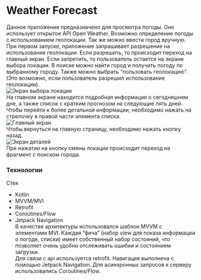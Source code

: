 # Weather Forecast
Данное приложение предназначено для просмотра погоды. Оно использует открытое API Open Weather. Возможно определение погоды с использованием геолокации. Так же можно ввести город вручную.    
При первом запуске, приложение запрашивает разрешение на использование геолокации. Если разрешить, то происходит переход на главный экран. Если запретить, то пользователь остается на экране выбора локации. В поиске можно найти город и получить погоду по выбранному городу. Также можно выбрать “пользовать геолокацию”. (Это возможно, если пользователь разрешил использование геолокации).    
![Экран выбора локации](https://user-images.githubusercontent.com/71686887/132748384-27c5f1c0-c3df-47f3-b7ad-6f8415ed0602.jpg)   
На главном экране находится подробная информация о сегодняшнем дне, а также список с кратким прогнозом на следующие пять дней. Чтобы перейти к более детальной информации, необходимо нажать на стрелочку в правой части элемента списка.     
![Главный экран](https://yadi.sk/i/-SppaT5caxHS8w)    
Чтобы вернуться на главную страницу, необходимо нажать кнопку назад.     
![Экран деталей](https://yadi.sk/i/eJSPZMgnLwAlEQ)        
При нажатии на кнопку смены локации происходит переход на фрагмент с поиском города.
### Технологии    
Стек    
- Kotlin
- MVVM/MVI
- Retrofit
- Coroutines/Flow
- Jetpack Navigation    
В качестве архитектуры использовался шаблон MVVM с элементами MVI. Каждая “фича” (набор view для показа информации о погоде, списки) имеет собственный набор состояний, что позволяет очень удобно отслеживать ошибки и состоянием загрузки.    
Для связи с api используется retrofit. Навигация выполнена с помощью Jetpack Navigation. Для асинхронных запросов к серверу использовались Coroutines/Flow.

